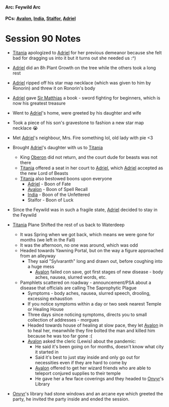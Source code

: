 #### Arc: Feywild Arc
#### PCs: [Avalon](PCs/Current/Avalon.md), [India](PCs/Current/India.md), [Stalfor](PCs/Current/Stalfor.md), [Adriel](PCs/Past/Adriel.md)

# Session 90 Notes
- [Titania](NPCs/Living/Titania.md) apologized to [Adriel](PCs/Past/Adriel.md) for her previous demeanor because she felt bad for dragging us into it but it turns out she needed us :^)
- [Adriel](PCs/Past/Adriel.md) did an 8h Plant Growth on the tree while the others took a long rest
- [Adriel](PCs/Past/Adriel.md) ripped off his star map necklace (which was given to him by Ronorin) and threw it on Ronorin's body

- [Adriel](PCs/Past/Adriel.md) gave [Sir Matthias](NPCs/Living/SirMatthias.md) a book - sword fighting for beginners, which is now his greatest treasure

- Went to [Adriel](PCs/Past/Adriel.md)'s home, were greeted by his daughter and wife
- Took a piece of his son's gravestone to fashion a new star map necklace 😭
- Met [Adriel](PCs/Past/Adriel.md)'s neighbour, Mrs. Fire something lol, old lady with pie <3

- Brought [Adriel](PCs/Past/Adriel.md)'s daughter with us to [Titania](NPCs/Living/Titania.md)
	- King [Oberon](NPCs/Deceased/Oberon.md) did not return, and the court dude for beasts was not there
	- [Titania](NPCs/Living/Titania.md) offered a seat in her court to [Adriel](PCs/Past/Adriel.md), which [Adriel](PCs/Past/Adriel.md) accepted as the new Lord of Beasts
	- [Titania](NPCs/Living/Titania.md) also bestowed boons upon everyone
		- [Adriel](PCs/Past/Adriel.md) - Boon of Fate
		- [Avalon](PCs/Current/Avalon.md) - Boon of Spell Recall
		- [India](PCs/Current/India.md) - Boon of the Unfettered
		- Stalfor - Boon of Luck
- Since the Feywild was in such a fragile state, [Adriel](PCs/Past/Adriel.md) decided to stay in the Feywild

- [Titania](NPCs/Living/Titania.md) Plane Shifted the rest of us back to Waterdeep
	- It was Spring when we got back, which means we were gone for months (we left in the Fall)
	- It was the afternoon, no one was around, which was odd
	- Headed towards Yawning Portal, but on the way a figure approached from an alleyway
		- They said "Sylvaranth" long and drawn out, before coughing into a huge mess
			- [Avalon](PCs/Current/Avalon.md) failed con save, got first stages of new disease - body aches, nausea, slurred words, etc.
	- Pamphlets scattered on roadway - announcement/PSA about a disease that officials are calling The Saprophytic Plague
		- Symptoms - body aches, nausea, slurred speech, drooling, excessing exhaustion
		- If you notice symptoms within a day or two seek nearest Temple or Healing House
		- Three days since noticing symptoms, directs you to small collection of addresses - morgues
		- Headed towards house of healing at slow pace, they let [Avalon](PCs/Current/Avalon.md) in to heal her, meanwhile they fire bolted the man and killed him because he was too far gone :(
		- [Avalon](PCs/Current/Avalon.md) asked the cleric (Lewis) about the pandemic:
			- He said it's been going on for months, doesn't know what city it started in
			- Said it's best to just stay inside and only go out for necessities even if they are hard to come by
			- [Avalon](PCs/Current/Avalon.md) offered to get her wizard friends who are able to teleport conjured supplies to their temple
			- He gave her a few face coverings and they headed to [Onvyr](NPCs/Living/Onvyr.md)'s Library

- [Onvyr](NPCs/Living/Onvyr.md)'s library had stone windows and an arcane eye which greeted the party, he invited the party inside and ended the session.